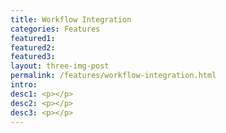 ```yaml
---
title: Workflow Integration
categories: Features
featured1:
featured2:
featured3:
layout: three-img-post
permalink: /features/workflow-integration.html
intro:
desc1: <p></p>
desc2: <p></p>
desc3: <p></p>
---
```

